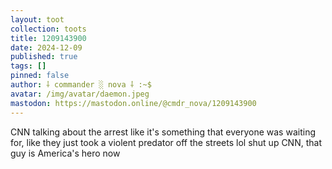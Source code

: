 ```yaml
---
layout: toot
collection: toots
title: 1209143900
date: 2024-12-09
published: true
tags: []
pinned: false
author: ⸸ commander ░ nova ⸸ :~$
avatar: /img/avatar/daemon.jpeg
mastodon: https://mastodon.online/@cmdr_nova/1209143900
---
```


CNN talking about the arrest like it's something that everyone was waiting for, like they just took a violent predator off the streets lol shut up CNN, that guy is America's hero now

